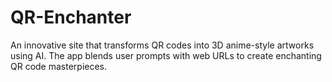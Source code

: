 # QR-Enchanter
An innovative site that transforms QR codes into 3D anime-style artworks using AI. The app blends user prompts with web URLs to create enchanting QR code masterpieces.
